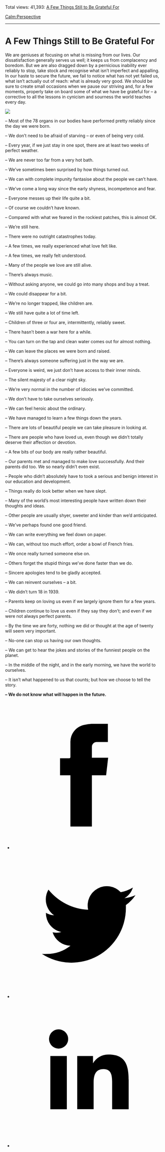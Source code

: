 Total views: 41,393: [A Few Things Still to Be Grateful For](https://www.theschooloflife.com/thebookoflife/a-few-things-still-be-to-be-grateful-for/)

[Calm:](https://www.theschooloflife.com/thebookoflife/category/calm/)[Perspective](https://www.theschooloflife.com/thebookoflife/category/calm/perspective/)

* * *

# A Few Things Still to Be Grateful For
<style>
						.alignnone {
  display: block;
  margin-left: auto;
  margin-right: auto;
  align: center:
}

.addtoany_share_save_container {
display:none;
}

.wp-block-image {
		display: block;
  margin-left: auto;
  margin-right: auto;
  width: 50%;
}

.aligncenter {
display: block;
  margin-left: auto;
  margin-right: auto;
  align: center:
}

@media only screen and (max-width: 500px) {
  .wp-block-image {
		display: block;
  margin-left: auto;
  margin-right: auto;
  width: 100%;
} }

h1 {max-width: 600px !important;
}
.s18-single-post .content-area .site-main article .post-cat-header-display + .old-wrapper p {
    font-size: 1.200em
}
						</style>

We are geniuses at focusing on what is missing from our lives. Our dissatisfaction generally serves us well; it keeps us from complacency and boredom. But we are also dragged down by a pernicious inability ever reliably to stop, take stock and recognise what isn’t imperfect and appalling. In our haste to secure the future, we fail to notice what has not yet failed us, what isn’t actually out of reach: what is already very good. We should be sure to create small occasions when we pause our striving and, for a few moments, properly take on board some of what we have be grateful for – a corrective to all the lessons in cynicism and sourness the world teaches every day.

![](https://s-media-cache-ak0.pinimg.com/originals/18/59/bc/1859bca2c28882ba0d366a11898b6a91.jpg)

– Most of the 78 organs in our bodies have performed pretty reliably since the day we were born.

– We don’t need to be afraid of starving – or even of being very cold.

– Every year, if we just stay in one spot, there are at least two weeks of perfect weather.

– We are never too far from a very hot bath.

– We’ve sometimes been surprised by how things turned out.

– We can with complete impunity fantasise about the people we can’t have.

– We’ve come a long way since the early shyness, incompetence and fear.

– Everyone messes up their life quite a bit.

– Of course we couldn’t have known.

– Compared with what we feared in the rockiest patches, this is almost OK.

– We’re still here.

– There were no outright catastrophes today.

– A few times, we really experienced what love felt like.

– A few times, we really felt understood.

– Many of the people we love are still alive.

– There’s always music.

– Without asking anyone, we could go into many shops and buy a treat.

– We could disappear for a bit.

– We’re no longer trapped, like children are.

– We still have quite a lot of time left.

– Children of three or four are, intermittently, reliably sweet.

– There hasn’t been a war here for a while.

– You can turn on the tap and clean water comes out for almost nothing.

– We can leave the places we were born and raised.

– There’s always someone suffering just in the way we are.

– Everyone is weird, we just don’t have access to their inner minds.

– The silent majesty of a clear night sky.

– We’re very normal in the number of idiocies we’ve committed.

– We don’t have to take ourselves seriously.

– We can feel heroic about the ordinary.

– We have managed to learn a few things down the years.

– There are lots of beautiful people we can take pleasure in looking at.

– There are people who have loved us, even though we didn’t totally deserve their affection or devotion.

– A few bits of our body are really rather beautiful.

– Our parents met and managed to make love successfully. And their parents did too. We so nearly didn’t even exist.

– People who didn’t absolutely have to took a serious and benign interest in our education and development.

– Things really do look better when we have slept.

– Many of the world’s most interesting people have written down their thoughts and ideas.

– Other people are usually shyer, sweeter and kinder than we’d anticipated.

– We’ve perhaps found one good friend.

– We can write everything we feel down on paper.

– We can, without too much effort, order a bowl of French fries.

– We once really turned someone else on.

– Others forget the stupid things we’ve done faster than we do.

– Sincere apologies tend to be gladly accepted.

– We can reinvent ourselves – a bit.

– We didn’t turn 18 in 1939.

– Parents keep on loving us even if we largely ignore them for a few years.

– Children continue to love us even if they say they don’t; and even if we were not always perfect parents.

– By the time we are forty, nothing we did or thought at the age of twenty will seem very important.

– No-one can stop us having our own thoughts.

– We can get to hear the jokes and stories of the funniest people on the planet.

– In the middle of the night, and in the early morning, we have the world to ourselves.

– It isn’t what happened to us that counts; but how we choose to tell the story.

**– We do not know what will happen in the future.**

<style>
    .iframe-class { display: block !important; }
</style>

- [<svg xmlns="http://www.w3.org/2000/svg" viewbox="0 0 26 26"><title>Facebook</title>
                    <g>
                        <path d="M8.38,10H9.92c.2,0,.29,0,.29-.28,0-.82,0-1.64,0-2.46a3.05,3.05,0,0,1,2.57-3.15A7.22,7.22,0,0,1,14,3.95c.86,0,1.71,0,2.57,0h.25v3.2h-2A.85.85,0,0,0,14,8c0,.62,0,1.24,0,1.91h2.87L16.51,13H14v9H10.21V13H8.38Z"></path>
                    </g>
                </svg>](http://www.facebook.com/sharer/sharer.php?u=https://www.theschooloflife.com/thebookoflife/a-few-things-still-be-to-be-grateful-for/)
- [<svg xmlns="http://www.w3.org/2000/svg" viewbox="0 0 26 26"><title>Twitter</title>
                    <path d="M21.69,7.9a6.75,6.75,0,0,1-1.94.53,3.39,3.39,0,0,0,1.48-1.87,6.76,6.76,0,0,1-2.14.82,3.38,3.38,0,0,0-5.75,3.08,9.59,9.59,0,0,1-7-3.53,3.38,3.38,0,0,0,1,4.51A3.36,3.36,0,0,1,5.89,11v0A3.38,3.38,0,0,0,8.6,14.37a3.39,3.39,0,0,1-1.53.06,3.38,3.38,0,0,0,3.15,2.35A6.78,6.78,0,0,1,6,18.22a6.87,6.87,0,0,1-.81,0A9.6,9.6,0,0,0,20,10.08q0-.22,0-.44A6.86,6.86,0,0,0,21.69,7.9Z"></path>
                </svg>](http://twitter.com/share?url=https://www.theschooloflife.com/thebookoflife/a-few-things-still-be-to-be-grateful-for/&text=&via=theschooloflife)
- [<svg xmlns="http://www.w3.org/2000/svg" viewbox="0 0 26 26"><title>LinkedIn</title>
<path class="cls-2" d="M6.67,10H9.58v9.36H6.67ZM8.13,5.32A1.69,1.69,0,1,1,6.44,7,1.69,1.69,0,0,1,8.13,5.32"></path><path class="cls-2" d="M11.41,10H14.2v1.28h0A3.06,3.06,0,0,1,17,9.75c2.95,0,3.49,1.94,3.49,4.46v5.14H17.57V14.79c0-1.09,0-2.48-1.51-2.48s-1.75,1.18-1.75,2.4v4.63H11.41Z"></path></svg>](https://www.linkedin.com/shareArticle?mini=true&url=https://www.theschooloflife.com/thebookoflife/a-few-things-still-be-to-be-grateful-for/)

